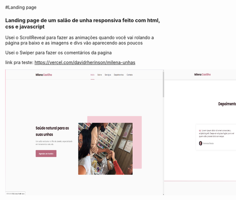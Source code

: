 #Landing page
<h3>Landing page de um salão de unha responsiva feito com html, css e javascript </h3>

Usei o ScrollReveal para fazer as animações quando você vai rolando a página pra baixo e as imagens e divs vão aparecendo aos poucos 

Usei o Swiper para fazer os comentários da pagina

link pra teste: https://vercel.com/davidrherinson/milena-unhas

<div style="display: flex" align="center">
<img src="imgs/print1.png" width="600" height="400"> 
<img src="imgs/print2.png" width="600" height="400"> <br>
<img src="imgs/print3.png" width="300" height="400"> 
<img src="imgs/print4.png" width="300" height="400">
</div>

